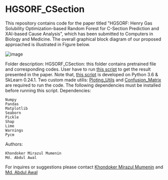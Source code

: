 # HGSORF_CSection
This repository contains code for the paper titled "HGSORF: Henry Gas Solubility Optimization-based Random Forest for C-Section Prediction and XAI-based Cause Analysis", which has been submitted to Computers in Biology and Medicine. The overall graphical block diagram of our proposed approached is illustrated in Figure below.
  

![image](https://user-images.githubusercontent.com/81968951/151330847-d32c0432-afba-474e-8f64-525ddef253c4.png)

Folder description:
HGSORF_CSection: this folder contains pretrained file and corresponding codes. User have to run [this script](https://github.com/genos29/HGSORF_CSection/blob/main/HGSORF_CS/Csection_final.ipynb) to get the result presented in the paper. Note that, [this script](https://github.com/genos29/HGSORF_CSection/blob/main/HGSORF_CS/Csection_final.ipynb) is developed on Python 3.6 & SkLearn 0.24.1. Two custom made utilis: [Ploting_Utils](https://github.com/genos29/HGSORF_CSection/blob/main/HGSORF_CS/ploting_utils_v1.ipynb) and [Confusion_Matrix](https://github.com/genos29/HGSORF_CSection/blob/main/HGSORF_CS/confusion_matrix_pretty_print.ipynb) are required to run the code. The following dependencies must be installed before running this script.
Dependencies:
```
Numpy
Pandas 
Matplotlib
Seaborn
Pickle
Shap
Lime
Warnings
Pycm
```


 Authors:
 ```
Khondoker Mirazul Mumenin
Md. Abdul Awal
```
For inquires or suggestions please contact [Khondoker Mirazul Mumenin](k.mirazulmumenin@gmail.com) and [Md. Abdul Awal](md.abdul.awal.uq@gmail.com)
